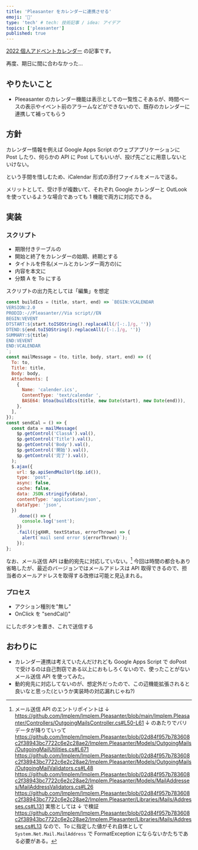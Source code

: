 ```yaml
---
title: 'Pleasanter をカレンダーに連携させる'
emoji: '🍊'
type: 'tech' # tech: 技術記事 / idea: アイデア
topics: ['pleasanter']
published: true
---
```


[2022 個人アドベントカレンダー](https://qiita.com/advent-calendar/2022/papinianus) の記事です。

再度、期日に間に合わなかった…

## やりたいこと

- Pleeasanter のカレンダー機能は表示としての一覧性こそあるが、時間ベースの表示やイベント前のアラームなどができないので、既存のカレンダーに連携して補ってもらう

## 方針

カレンダー情報を例えば Google Apps Script のウェブアプリケーションに Post したり、何らかの API に Post してもいいが、投げ先ごとに用意しないといけない。

という手間を惜しむため、iCalendar 形式の添付ファイルをメールで送る。

メリットとして、受け手が複数いて、それぞれ Google カレンダーと OutLook を使っているような場合であっても 1 機能で両方に対応できる。

## 実装

### スクリプト

- 期限付きテーブルの
- 開始と終了をカレンダーの始期、終期とする
- タイトルを件名(メールとカレンダー両方の)に
- 内容を本文に
- 分類 A を To にする

スクリプトの出力先としては「編集」を想定

```javascript
const buildIcs = (title, start, end) => `BEGIN:VCALENDAR
VERSION:2.0
PRODID:-//Pleasanter//Via script//EN
BEGIN:VEVENT
DTSTART:${start.toISOString().replaceAll(/[-:.]/g, '')}
DTEND:${end.toISOString().replaceAll(/[-:.]/g, '')}
SUMMARY:${title}
END:VEVENT
END:VCALENDAR
`;
const mailMessage = (to, title, body, start, end) => ({
  To: to,
  Title: title,
  Body: body,
  Attachments: [
    {
      Name: 'calender.ics',
      ContentType: 'text/calendar ',
      BASE64: btoa(buildIcs(title, new Date(start), new Date(end))),
    },
  ],
});
const sendCal = () => {
  const data = mailMessage(
    $p.getControl('ClassA').val(),
    $p.getControl('Title').val(),
    $p.getControl('Body').val(),
    $p.getControl('開始').val(),
    $p.getControl('完了').val(),
  );
  $.ajax({
    url: $p.apiSendMailUrl($p.id()),
    type: 'post',
    async: false,
    cache: false,
    data: JSON.stringify(data),
    contentType: 'application/json',
    dataType: 'json',
  })
    .done(() => {
      console.log('sent');
    })
    .fail((jqXHR, textStatus, errorThrown) => {
      alert(`mail send error ${errorThrown}`);
    });
};
```

なお、メール送信 API は動的宛先に対応していない。[^1]
今回は時間の都合もあり省略したが、最近のバージョンではメールアドレスは API 取得できるので、担当者のメールアドレスを取得する改修は可能と見込まれる。

### プロセス

- アクション種別を"無し"
- OnClick を "sendCal()"

にしたボタンを置き、これで送信する

## おわりに

- カレンダー連携は考えていたんだけれども Google Apps Script で doPost で受けるのは自己剽窃である以上におもしろくないので、使ったことがないメール送信 API を使ってみた。
- 動的宛先に対応してないのが、想定外だったので、この辺機能拡張されると良いなと思った(というか実装時の対応漏れじゃね?)

[^1]:
    メール送信 API のエントリポイントは ↓
    https://github.com/Implem/Implem.Pleasanter/blob/main/Implem.Pleasanter/Controllers/OutgoingMailsController.cs#L50-L61
    ↓ のあたりでバリデータが降りていって
    https://github.com/Implem/Implem.Pleasanter/blob/02d84f957b783608c2f38943bc7722c6e2c28ae2/Implem.Pleasanter/Models/OutgoingMails/OutgoingMailUtilities.cs#L671
    https://github.com/Implem/Implem.Pleasanter/blob/02d84f957b783608c2f38943bc7722c6e2c28ae2/Implem.Pleasanter/Models/OutgoingMails/OutgoingMailValidators.cs#L48
    https://github.com/Implem/Implem.Pleasanter/blob/02d84f957b783608c2f38943bc7722c6e2c28ae2/Implem.Pleasanter/Models/MailAddresses/MailAddressValidators.cs#L26
    https://github.com/Implem/Implem.Pleasanter/blob/02d84f957b783608c2f38943bc7722c6e2c28ae2/Implem.Pleasanter/Libraries/Mails/Addresses.cs#L131
    実態としては ↓ で検証
    https://github.com/Implem/Implem.Pleasanter/blob/02d84f957b783608c2f38943bc7722c6e2c28ae2/Implem.Pleasanter/Libraries/Mails/Addresses.cs#L13
    なので、To に指定した値がそれ自体として `System.Net.Mail.MailAddress` で FormatException にならないかたちである必要がある。

